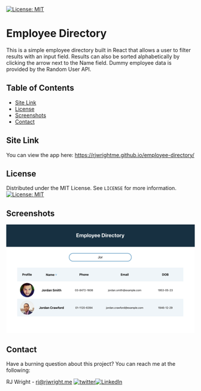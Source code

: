 [![License: MIT](https://img.shields.io/badge/License-MIT-green.svg?style=flat-square)](https://opensource.org/licenses/MIT)

# Employee Directory

This is a simple employee directory built in React that allows a user to filter results with an input field. Results can also be sorted alphabetically by clicking the arrow next to the Name field. Dummy employee data is provided by the Random User API.

## Table of Contents

- [Site Link](#site-link)
- [License](#license)
- [Screenshots](#screenshots)
- [Contact](#contact)

## Site Link

You can view the app here: https://rjwrightme.github.io/employee-directory/

## License

Distributed under the MIT License. See `LICENSE` for more information.
[![License: MIT](https://img.shields.io/badge/License-MIT-green.svg?style=flat-square)](https://opensource.org/licenses/MIT)

## Screenshots

![Screen Shot 01](./screenshots/screenshot01.png)

## Contact

Have a burning question about this project? You can reach me at the following:

RJ Wright - rj@rjwright.me
[![twitter][twitter-shield]][twitter-url][![LinkedIn][linkedin-shield]][linkedin-url]

[linkedin-shield]: https://img.shields.io/badge/-LinkedIn-black.svg?style=flat-square&logo=linkedin&colorB=1178B3
[linkedin-url]: https://www.linkedin.com/in/rjwrightme/
[twitter-shield]: https://img.shields.io/badge/-Twitter-black.svg?style=flat-square&logo=twitter&logoColor=FFF&colorB=2AA3EF
[twitter-url]: https://twitter.com/rjwrightme
